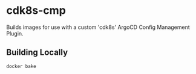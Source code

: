 # cdk8s-cmp
Builds images for use with a custom 'cdk8s' ArgoCD Config Management Plugin.

## Building Locally

```sh
docker bake
```
